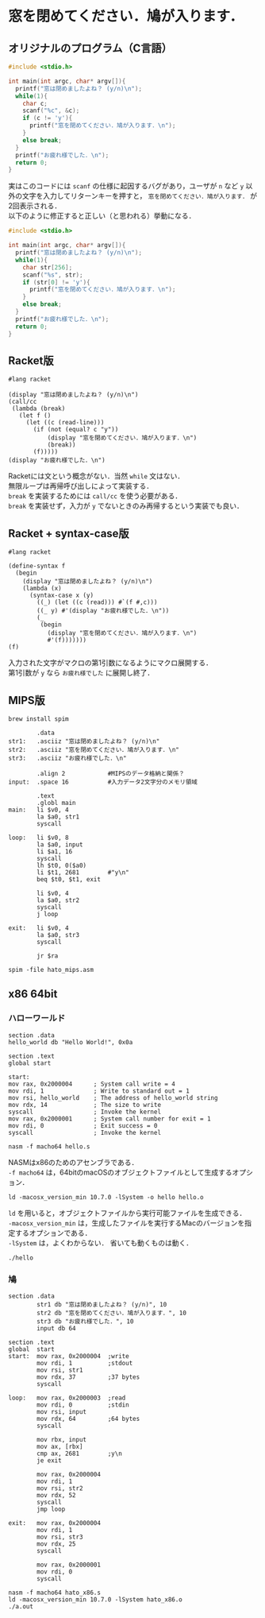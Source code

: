# 窓を閉めてください．鳩が入ります．

## オリジナルのプログラム（C言語）

```c
#include <stdio.h>

int main(int argc, char* argv[]){
  printf("窓は閉めましたよね？ (y/n)\n");
  while(1){
    char c;
    scanf("%c", &c);
    if (c != 'y'){
      printf("窓を閉めてください．鳩が入ります．\n");
    }
    else break;
  }
  printf("お疲れ様でした．\n");
  return 0;
}
```

実はこのコードには `scanf` の仕様に起因するバグがあり，ユーザが `n` など `y` 以外の文字を入力してリターンキーを押すと， `窓を閉めてください．鳩が入ります．` が2回表示される．   
以下のように修正すると正しい（と思われる）挙動になる．

```c
#include <stdio.h>

int main(int argc, char* argv[]){
  printf("窓は閉めましたよね？ (y/n)\n");
  while(1){
    char str[256];
    scanf("%s", str);
    if (str[0] != 'y'){
      printf("窓を閉めてください．鳩が入ります．\n");
    }
    else break;
  }
  printf("お疲れ様でした．\n");
  return 0;
}
```

## Racket版

```
#lang racket

(display "窓は閉めましたよね？ (y/n)\n")
(call/cc
 (lambda (break)
   (let f ()
     (let ((c (read-line)))
       (if (not (equal? c "y"))
           (display "窓を閉めてください．鳩が入ります．\n")
           (break))
       (f)))))
(display "お疲れ様でした．\n")
```

Racketには文という概念がない．当然 `while` 文はない．  
無限ループは再帰呼び出しによって実装する．  
`break` を実装するためには `call/cc` を使う必要がある．  
`break` を実装せず，入力が `y` でないときのみ再帰するという実装でも良い．

## Racket + syntax-case版

```
#lang racket

(define-syntax f
  (begin
    (display "窓は閉めましたよね？ (y/n)\n")
    (lambda (x)
      (syntax-case x (y)
        ((_) (let ((c (read))) #`(f #,c)))
        ((_ y) #'(display "お疲れ様でした．\n"))
        (_
         (begin
           (display "窓を閉めてください．鳩が入ります．\n")
           #'(f)))))))
(f)
```

入力された文字がマクロの第1引数になるようにマクロ展開する．  
第1引数が `y` なら `お疲れ様でした` に展開し終了．

## MIPS版

```
brew install spim
```

```
        .data
str1:   .asciiz "窓は閉めましたよね？ (y/n)\n"
str2:   .asciiz "窓を閉めてください．鳩が入ります．\n"
str3:   .asciiz "お疲れ様でした．\n"

        .align 2            #MIPSのデータ格納と関係？
input:  .space 16           #入力データ2文字分のメモリ領域

        .text
        .globl main
main:   li $v0, 4
        la $a0, str1
        syscall

loop:   li $v0, 8
        la $a0, input
        li $a1, 16
        syscall
        lh $t0, 0($a0)
        li $t1, 2681        #"y\n"
        beq $t0, $t1, exit

        li $v0, 4
        la $a0, str2
        syscall
        j loop

exit:   li $v0, 4
        la $a0, str3
        syscall

        jr $ra
```

```
spim -file hato_mips.asm
```

## x86 64bit

### ハローワールド

```
section .data
hello_world db "Hello World!", 0x0a

section .text
global start

start:
mov rax, 0x2000004      ; System call write = 4
mov rdi, 1              ; Write to standard out = 1
mov rsi, hello_world    ; The address of hello_world string
mov rdx, 14             ; The size to write
syscall                 ; Invoke the kernel
mov rax, 0x2000001      ; System call number for exit = 1
mov rdi, 0              ; Exit success = 0
syscall                 ; Invoke the kernel
```

```
nasm -f macho64 hello.s
```

NASMはx86のためのアセンブラである．  
`-f macho64` は，64bitのmacOSのオブジェクトファイルとして生成するオプション．

```
ld -macosx_version_min 10.7.0 -lSystem -o hello hello.o
```

`ld` を用いると，オブジェクトファイルから実行可能ファイルを生成できる．  
`-macosx_version_min` は，生成したファイルを実行するMacのバージョンを指定するオプションである．  
`-lSystem` は，よくわからない．
省いても動くものは動く．

```
./hello
```

### 鳩

```
section .data
        str1 db "窓は閉めましたよね？ (y/n)", 10
        str2 db "窓を閉めてください．鳩が入ります．", 10
        str3 db "お疲れ様でした．", 10
        input db 64

section .text
global  start
start:  mov rax, 0x2000004  ;write
        mov rdi, 1          ;stdout
        mov rsi, str1
        mov rdx, 37         ;37 bytes
        syscall

loop:   mov rax, 0x2000003  ;read
        mov rdi, 0          ;stdin
        mov rsi, input
        mov rdx, 64         ;64 bytes
        syscall

        mov rbx, input
        mov ax, [rbx]
        cmp ax, 2681        ;y\n
        je exit

        mov rax, 0x2000004
        mov rdi, 1
        mov rsi, str2
        mov rdx, 52
        syscall
        jmp loop

exit:   mov rax, 0x2000004
        mov rdi, 1
        mov rsi, str3
        mov rdx, 25
        syscall

        mov rax, 0x2000001
        mov rdi, 0
        syscall
```

```
nasm -f macho64 hato_x86.s
ld -macosx_version_min 10.7.0 -lSystem hato_x86.o
./a.out
```
